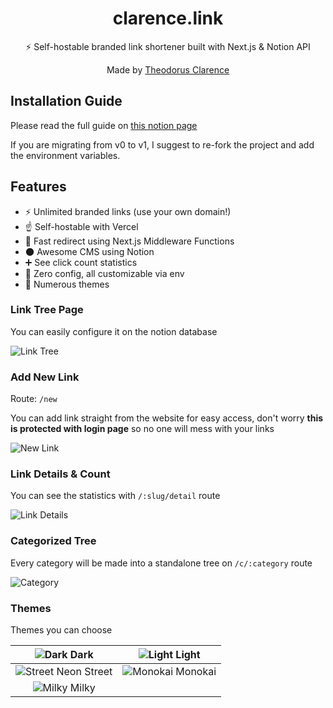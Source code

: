<div align="center">
  <h1>clarence.link </h1>
  <p>⚡ Self-hostable branded link shortener built with Next.js & Notion API</p>
  <p>Made by <a href="https://theodorusclarence.com">Theodorus Clarence</a></p>
</div>

## Installation Guide

Please read the full guide on [this notion page](https://notiolink.thcl.dev/installation-guide)

If you are migrating from v0 to v1, I suggest to re-fork the project and add the environment variables.

## Features

- ⚡ Unlimited branded links (use your own domain!)
- ☝ Self-hostable with Vercel
- 💨 Fast redirect using Next.js Middleware Functions
- 🌑 Awesome CMS using Notion
- ➕ See click count statistics
- 💠 Zero config, all customizable via env
- 💅 Numerous themes

### Link Tree Page

You can easily configure it on the notion database

![Link Tree](https://user-images.githubusercontent.com/55318172/150363654-f70477ae-fef6-4cf0-87d6-6bc9285a7f49.png)

### Add New Link

Route: `/new`

You can add link straight from the website for easy access, don't worry **this is protected with login page** so no one will mess with your links

![New Link](https://user-images.githubusercontent.com/55318172/152929343-279e175e-d63b-4c1e-81be-1823746d0f49.png)

### Link Details & Count

You can see the statistics with `/:slug/detail` route

![Link Details](https://user-images.githubusercontent.com/55318172/150364397-a867dba4-c2a6-4d18-b930-724074c6c654.png)

### Categorized Tree

Every category will be made into a standalone tree on `/c/:category` route

![Category](https://user-images.githubusercontent.com/55318172/152929498-2e44d6a3-5d49-4fbd-9ed3-b2e22aeffbd2.png)

### Themes

Themes you can choose

|     ![Dark](https://user-images.githubusercontent.com/55318172/152929950-690cc890-a1e9-4e71-a12a-402670167081.png) Dark      |   ![Light](https://user-images.githubusercontent.com/55318172/152929946-9a128b27-4bb3-433c-a7ec-14b19d8a9729.png) Light   |
| :--------------------------------------------------------------------------------------------------------------------------: | :-----------------------------------------------------------------------------------------------------------------------: |
| ![Street Neon](https://user-images.githubusercontent.com/55318172/152929924-cfc86c3b-1ab6-4ec3-b82c-56878447d027.png) Street | ![Monokai](https://user-images.githubusercontent.com/55318172/152929929-95df59d2-0690-4e4c-8a81-b75c86e4c289.png) Monokai |
|    ![Milky](https://user-images.githubusercontent.com/55318172/152929918-632410ea-d6e0-4354-b7fe-08b2d991e2ab.png) Milky     |                                                                                                                           |
